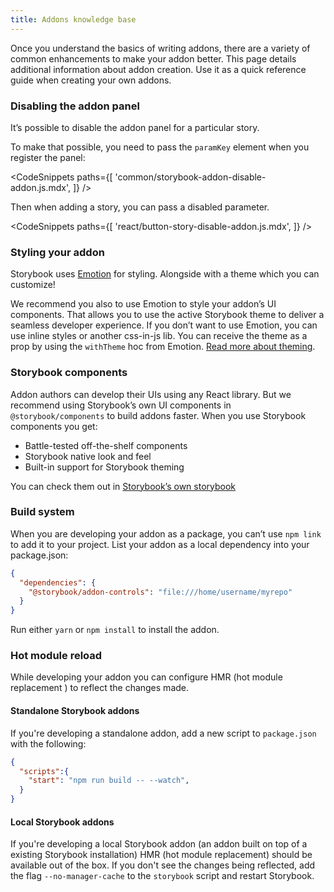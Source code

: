 ```yaml
---
title: Addons knowledge base
---
```


Once you understand the basics of writing addons, there are a variety of common enhancements to make your addon better. This page details additional information about addon creation. Use it as a quick reference guide when creating your own addons. 

### Disabling the addon panel

It’s possible to disable the addon panel for a particular story.

To make that possible, you need to pass the `paramKey` element when you register the panel:

<!-- prettier-ignore-start -->

<CodeSnippets
  paths={[
    'common/storybook-addon-disable-addon.js.mdx',
  ]}
/>

<!-- prettier-ignore-end -->

Then when adding a story, you can pass a disabled parameter.

<!-- prettier-ignore-start -->

<CodeSnippets
  paths={[
    'react/button-story-disable-addon.js.mdx',
  ]}
/>

<!-- prettier-ignore-end -->

### Styling your addon

Storybook uses [Emotion](https://emotion.sh/docs/introduction) for styling. Alongside with a theme which you can customize!

We recommend you also to use Emotion to style your addon’s UI components. That allows you to use the active Storybook theme to deliver a seamless developer experience.
If you don’t want to use Emotion, you can use inline styles or another css-in-js lib. You can receive the theme as a prop by using the `withTheme` hoc from Emotion. [Read more about theming](../configure/theming.md).

### Storybook components

Addon authors can develop their UIs using any React library. But we recommend using Storybook’s own UI components in `@storybook/components` to build addons faster. When you use Storybook components you get:

- Battle-tested off-the-shelf components
- Storybook native look and feel
- Built-in support for Storybook theming

You can check them out in [Storybook’s own storybook](https://storybookjs.netlify.app/)

### Build system

When you are developing your addon as a package, you can’t use `npm link` to add it to your project. List  your addon as a local dependency into your package.json:

```json
{
  "dependencies": {
    "@storybook/addon-controls": "file:///home/username/myrepo"
  }
}
```

<div class="aside">
Run either <code>yarn</code> or <code>npm install</code> to install the addon.
</div>

### Hot module reload

While developing your addon you can configure HMR (hot module replacement ) to reflect the changes made. 

#### Standalone Storybook addons

If you're developing a standalone addon, add a new script to `package.json` with the following: 

```json
{
  "scripts":{
    "start": "npm run build -- --watch",
  }
}
```

#### Local Storybook addons

If you're developing a local Storybook addon (an addon built on top of a existing Storybook installation) HMR (hot module replacement) should be available out of the box. If you don't see the changes being reflected, add the flag `--no-manager-cache` to the `storybook` script and restart Storybook.